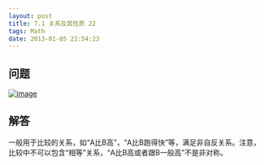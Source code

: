 ```yaml
---
layout: post
title: 7.1 关系及其性质 22
tags: Math
date: 2013-01-05 22:54:23
---
```


## 问题

[![image](http://freewind.me/wp-content/uploads/2013/01/image_thumb94.png "image")](http://freewind.me/wp-content/uploads/2013/01/image94.png)

## 解答

一般用于比较的关系，如“A比B高”，“A比B跑得快”等，满足非自反关系。注意，比较中不可以包含“相等”关系，“A比B高或者跟B一般高”不是非对称。
